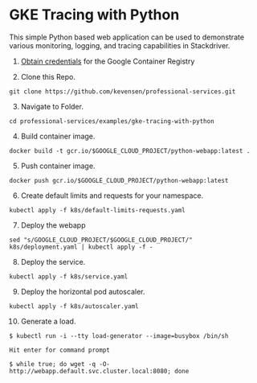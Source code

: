 # GKE Tracing with Python
This simple Python based web application can be used to demonstrate various monitoring, logging, and tracing capabilities in Stackdriver.

1. [Obtain credentials](https://cloud.google.com/container-registry/docs/pushing-and-pulling#before_you_begin) for the Google Container Registry

2. Clone this Repo.
```shell
git clone https://github.com/kevensen/professional-services.git
```

3. Navigate to Folder.
```shell
cd professional-services/examples/gke-tracing-with-python
```

4. Build container image.
```shell
docker build -t gcr.io/$GOOGLE_CLOUD_PROJECT/python-webapp:latest .
```

5. Push container image.
```shell
docker push gcr.io/$GOOGLE_CLOUD_PROJECT/python-webapp:latest
```

6. Create default limits and requests for your namespace.
```shell
kubectl apply -f k8s/default-limits-requests.yaml
```

7. Deploy the webapp
```shell
sed "s/GOOGLE_CLOUD_PROJECT/$GOOGLE_CLOUD_PROJECT/" k8s/deployment.yaml | kubectl apply -f -
```

8. Deploy the service.
```shell
kubectl apply -f k8s/service.yaml
```

9. Deploy the horizontal pod autoscaler.
```shell
kubectl apply -f k8s/autoscaler.yaml
```

10. Generate a load.
```shell
$ kubectl run -i --tty load-generator --image=busybox /bin/sh

Hit enter for command prompt

$ while true; do wget -q -O- http://webapp.default.svc.cluster.local:8080; done
```